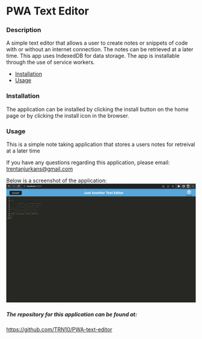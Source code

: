 # PWA Text Editor 

### Description

A simple text editor that allows a user to create notes or snippets of code with  or without an internet connection. The notes can be retrieved at a later time. This app uses IndexedDB for data storage. The app is installable through the use of service workers.

- [Installation](#installation)
- [Usage](#usage)


### Installation

The application can be installed by clicking the install button on the home page or by clicking the install icon in the browser.

### Usage

This is a simple note taking application that stores a users notes for retreival at a later time


If you have any questions regarding this application, please email: trentanjurkans@gmail.com  

Below is a screenshot of the application:
![PWA Text Editor-screenshot](./client/dist/assets/icons/jate.png)

##### The repository for this application can be found at: 

https://github.com/TRN10/PWA-text-editor




